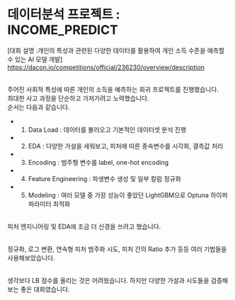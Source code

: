 # 데이터분석 프로젝트 : INCOME_PREDICT

[대회 설명 :개인의 특성과 관련된 다양한 데이터를 활용하여 개인 소득 수준을 예측할 수 있는 AI 모델 개발]
<br>https://dacon.io/competitions/official/236230/overview/description


<br>주어진 사회적 특성에 따른 개인의 소득을 예측하는 회귀 프로젝트를 진행했습니다.
<br>최대한 사고 과정을 단순하고 가져가려고 노력했습니다.
<br>순서는 다음과 같습니다.

- 1. Data Load : 데이터를 불러오고 기본적인 데이터셋 분석 진행
- 2. EDA : 다양한 가설을 세워보고, 피처에 따른 종속변수를 시각화, 결측값 처리
- 3. Encoding : 범주형 변수를 label, one-hot encoding
- 4. Feature Engineering : 파생변수 생성 및 일부 칼럼 정규화
- 5. Modeling : 여러 모델 중 가장 성능이 좋았던 LightGBM으로 Optuna 하이퍼파라미터 최적화


<br>피처 엔지니어링 및 EDA에 조금 더 신경을 쓰려고 했습니다.

<br>정규화, 로그 변환, 연속형 피처 범주화 시도, 피처 간의 Ratio 추가 등등 여러 기법들을 사용해보았습니다.

<br>생각보다 LB 점수를 올리는 것은 어려웠습니다. 하지만 다양한 가설과 시도들을 검증해보는 좋은 대회였습니다.




